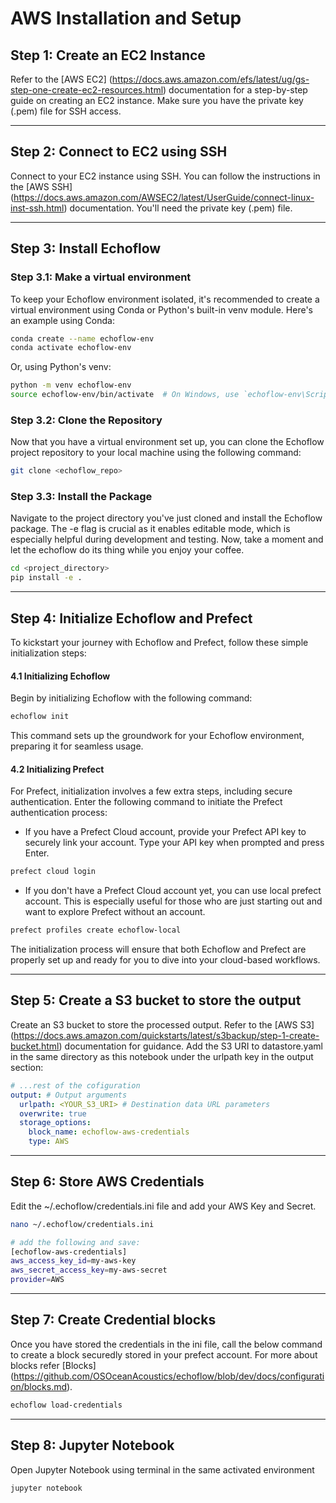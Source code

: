 # AWS Installation and Setup

## Step 1: Create an EC2 Instance
Refer to the [AWS EC2] (https://docs.aws.amazon.com/efs/latest/ug/gs-step-one-create-ec2-resources.html) documentation for a step-by-step guide on creating an EC2 instance. Make sure you have the private key (.pem) file for SSH access.

---

## Step 2: Connect to EC2 using SSH
Connect to your EC2 instance using SSH. You can follow the instructions in the [AWS SSH] (https://docs.aws.amazon.com/AWSEC2/latest/UserGuide/connect-linux-inst-ssh.html) documentation. You'll need the private key (.pem) file.

---

## Step 3: Install Echoflow

### Step 3.1: Make a virtual environment

To keep your Echoflow environment isolated, it's recommended to create a virtual environment using Conda or Python's built-in venv module. Here's an example using Conda:

```bash
conda create --name echoflow-env
conda activate echoflow-env
```

Or, using Python's venv:

```bash
python -m venv echoflow-env
source echoflow-env/bin/activate  # On Windows, use `echoflow-env\Scripts\activate`
```
### Step 3.2: Clone the Repository
Now that you have a virtual environment set up, you can clone the Echoflow project repository to your local machine using the following command:

```bash
git clone <echoflow_repo>
```

### Step 3.3: Install the Package
Navigate to the project directory you've just cloned and install the Echoflow package. The -e flag is crucial as it enables editable mode, which is especially helpful during development and testing. Now, take a moment and let the echoflow do its thing while you enjoy your coffee.

```bash
cd <project_directory>
pip install -e .
```

---

## Step 4: Initialize Echoflow and Prefect

To kickstart your journey with Echoflow and Prefect, follow these simple initialization steps:

#### 4.1 Initializing Echoflow
Begin by initializing Echoflow with the following command:

```bash
echoflow init
```

This command sets up the groundwork for your Echoflow environment, preparing it for seamless usage.

#### 4.2 Initializing Prefect
For Prefect, initialization involves a few extra steps, including secure authentication. Enter the following command to initiate the Prefect authentication process:

- If you have a Prefect Cloud account, provide your Prefect API key to securely link your account. Type your API key when prompted and press Enter.

```bash
prefect cloud login
```

- If you don't have a Prefect Cloud account yet, you can use local prefect account. This is especially useful for those who are just starting out and want to explore Prefect without an account.

```bash
prefect profiles create echoflow-local
```


The initialization process will ensure that both Echoflow and Prefect are properly set up and ready for you to dive into your cloud-based workflows.

---

## Step 5: Create a S3 bucket to store the output

Create an S3 bucket to store the processed output. Refer to the [AWS S3] (https://docs.aws.amazon.com/quickstarts/latest/s3backup/step-1-create-bucket.html) documentation for guidance. Add the S3 URI to datastore.yaml in the same directory as this notebook under the urlpath key in the output section:

```yaml
# ...rest of the cofiguration
output: # Output arguments
  urlpath: <YOUR_S3_URI> # Destination data URL parameters
  overwrite: true 
  storage_options: 
    block_name: echoflow-aws-credentials
    type: AWS
```

---

## Step 6: Store AWS Credentials

Edit the ~/.echoflow/credentials.ini file and add your AWS Key and Secret.

```bash
nano ~/.echoflow/credentials.ini

# add the following and save:
[echoflow-aws-credentials]
aws_access_key_id=my-aws-key
aws_secret_access_key=my-aws-secret
provider=AWS
```

---

## Step 7: Create Credential blocks

Once you have stored the credentials in the ini file, call the below command to create a block securedly stored in your prefect account. For more about blocks refer [Blocks] (https://github.com/OSOceanAcoustics/echoflow/blob/dev/docs/configuration/blocks.md). 

```bash
echoflow load-credentials
```

---

## Step 8: Jupyter Notebook
Open Jupyter Notebook using terminal in the same activated environment 

```bash
jupyter notebook
```
